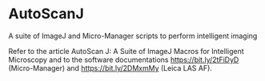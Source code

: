 # AutoScanJ
A suite of ImageJ and Micro-Manager scripts to perform intelligent imaging

Refer to the article AutoScan J: A Suite of ImageJ Macros for Intelligent Microscopy
and to the software documentations https://bit.ly/2tFiDyD (Micro-Manager) and https://bit.ly/2DMxmMy (Leica LAS AF).
